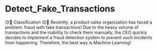 # Detect_Fake_Transactions
😊🎉 Classification 😊🎉
Recently, a product sales organization has faced a problem: fraud with fake transactions!  Due to the heavy volume of transactions and the inability to check them manually, the CEO quickly decides to implement a fraud detection system to prevent such incidents from happening. Therefore, the best way is Machine Learning!
